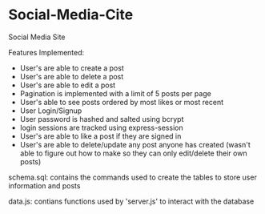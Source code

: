 # Social-Media-Cite
Social Media Site


Features Implemented:
  - User's are able to create a post 
  - User's are able to delete a post
  - User's are able to edit a post
  - Pagination is implemented with a limit of 5 posts per page
  - User's able to see posts ordered by most likes or most recent
  - User Login/Signup 
  - User password is hashed and salted using bcrypt
  - login sessions are tracked using express-session
  - User's are able to like a post if they are signed in
  - User's are able to delete/update any post anyone has created (wasn't able to figure out how to make so they can only edit/delete their own posts)



schema.sql: contains the commands used to create the tables to store user information and posts

data.js: contians functions used by 'server.js' to interact with the database

